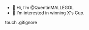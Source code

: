 - 👋 Hi, I’m @QuentinMALLEGOL
- 👀 I’m interested in winning X's Cup. 


touch .gitignore

<!---
QuentinMALLEGOL/QuentinMALLEGOL is a ✨ special ✨ repository because its `README.md` (this file) appears on your GitHub profile.
You can click the Preview link to take a look at your changes.
--->
